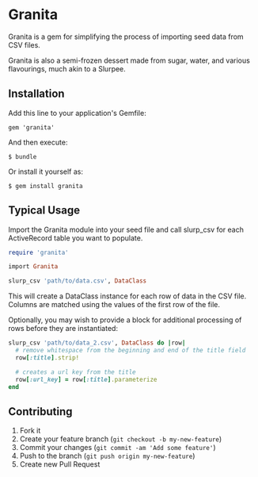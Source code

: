 # Granita

Granita is a gem for simplifying the process of importing seed data from CSV files.

Granita is also a semi-frozen dessert made from sugar, water, and various flavourings, much akin to a Slurpee.

## Installation

Add this line to your application's Gemfile:

    gem 'granita'

And then execute:

    $ bundle

Or install it yourself as:

    $ gem install granita

## Typical Usage

Import the Granita module into your seed file and call slurp_csv for each ActiveRecord table you want to populate.

```ruby
require 'granita'

import Granita

slurp_csv 'path/to/data.csv', DataClass
```

This will create a DataClass instance for each row of data in the CSV file. Columns are matched using the values of the first row of the file.

Optionally, you may wish to provide a block for additional processing of rows before they are instantiated:

```ruby
slurp_csv 'path/to/data_2.csv', DataClass do |row|
  # remove whitespace from the beginning and end of the title field
  row[:title].strip!

  # creates a url key from the title
  row[:url_key] = row[:title].parameterize
end
```

## Contributing

1. Fork it
2. Create your feature branch (`git checkout -b my-new-feature`)
3. Commit your changes (`git commit -am 'Add some feature'`)
4. Push to the branch (`git push origin my-new-feature`)
5. Create new Pull Request
